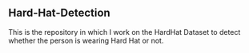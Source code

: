 ## Hard-Hat-Detection

This is the repository in which I work on the HardHat Dataset to detect whether the person is wearing Hard Hat or not.